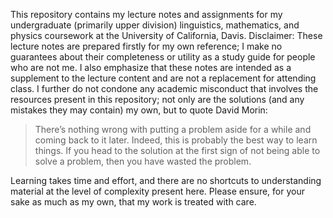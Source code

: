 This repository contains my lecture notes and assignments for my undergraduate (primarily upper division) linguistics, mathematics, and physics coursework at the University of California, Davis. Disclaimer: These lecture notes are prepared firstly for my own reference; I make no guarantees about their completeness or utility as a study guide for people who are not me. I also emphasize that these notes are intended as a supplement to the lecture content and are not a replacement for attending class. I further do not condone any academic misconduct that involves the resources present in this repository; not only are the solutions (and any mistakes they may contain) my own, but to quote David Morin:

> There’s nothing wrong with putting a problem aside for a while and coming back to it later. Indeed, this is probably the best way to learn things. If you head to the solution at the first sign of not being able to solve a problem, then you have wasted the problem.

Learning takes time and effort, and there are no shortcuts to understanding material at the level of complexity present here. Please ensure, for your sake as much as my own, that my work is treated with care.